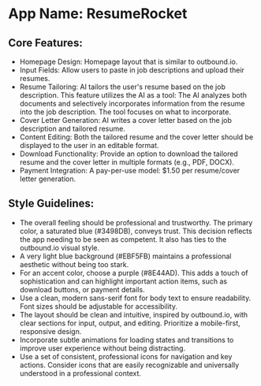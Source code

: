# **App Name**: ResumeRocket

## Core Features:

- Homepage Design: Homepage layout that is similar to outbound.io.
- Input Fields: Allow users to paste in job descriptions and upload their resumes.
- Resume Tailoring: AI tailors the user's resume based on the job description. This feature utilizes the AI as a tool: The AI analyzes both documents and selectively incorporates information from the resume into the job description. The tool focuses on what to incorporate.
- Cover Letter Generation: AI writes a cover letter based on the job description and tailored resume.
- Content Editing: Both the tailored resume and the cover letter should be displayed to the user in an editable format.
- Download Functionality: Provide an option to download the tailored resume and the cover letter in multiple formats (e.g., PDF, DOCX).
- Payment Integration: A pay-per-use model: $1.50 per resume/cover letter generation.

## Style Guidelines:

- The overall feeling should be professional and trustworthy. The primary color, a saturated blue (#3498DB), conveys trust. This decision reflects the app needing to be seen as competent. It also has ties to the outbound.io visual style.
- A very light blue background (#EBF5FB) maintains a professional aesthetic without being too stark.
- For an accent color, choose a purple (#8E44AD). This adds a touch of sophistication and can highlight important action items, such as download buttons, or payment details.
- Use a clean, modern sans-serif font for body text to ensure readability. Font sizes should be adjustable for accessibility.
- The layout should be clean and intuitive, inspired by outbound.io, with clear sections for input, output, and editing. Prioritize a mobile-first, responsive design.
- Incorporate subtle animations for loading states and transitions to improve user experience without being distracting.
- Use a set of consistent, professional icons for navigation and key actions. Consider icons that are easily recognizable and universally understood in a professional context.